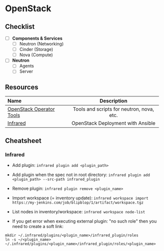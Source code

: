 # OpenStack

## Checklist

- [ ] **Components & Services**
  - [ ] Neutron (Networking)
  - [ ] Cinder (Storage)
  - [ ] Nova (Compute)

- [ ] **Neutron**
  - [ ] Agents
  - [ ] Server

## Resources

Name | Description
:------|:------:
[OpenStack Operator Tools](https://github.com/openstack/osops-tools-contrib) | Tools and scripts for neutron, nova, etc.
[Infrared](https://github.com/redhat-openstack/infrared) | OpenStack Deployment with Ansible

## Cheatsheet

### Infrared

* Add plugin: `infrared plugin add <plugin_path>`
* Add plugin when the spec not in root directory: `infrared plugin add <plugin_path> --src-path infrared_plugin`
* Remove plugin: `infrared plugin remove <plugin_name>`

* Import workspace (= inventory update): `infrared workspace import https://my-jenkins.com/job/blipblop/1/artifact/workspace.tgz`
* List nodes in inventory/workspace: `infrared workspace node-list`

* If you get error when executing external plugin: "no such role" then you need to create a soft link: 
```
mkdir ~/.infrared/plugins/<plugin_name>/infrared_plugin/roles
ln -s ~/<plugin_name> ~/.infrared/plugins/<plugin_name>/infrared_plugin/roles/<plugin_name>
```
